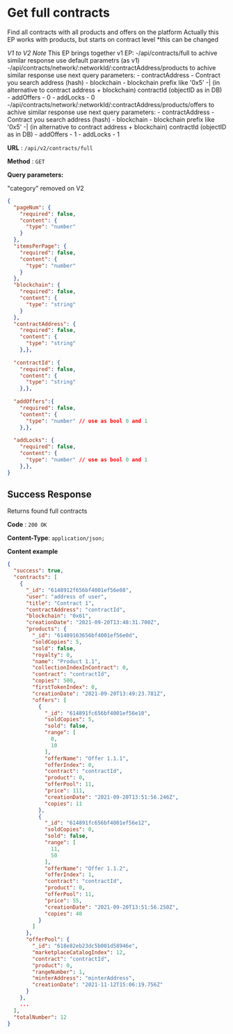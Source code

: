 # Get full contracts

Find all contracts with all products and offers on the platform
Actually this EP works with products, but starts on contract level 
  *this can be changed

*V1 to V2 Note*
This EP brings together v1 EP:
  -/api/contracts/full
    to achive similar response use default parametrs (as v1)
  -/api/contracts/network/:networkId/:contractAddress/products
    to achive similar response use next query parameters: 
      - contractAddress - Contract you search address (hash)
      - blockchain - blockchain prefix like '0x5'
      -| (in alternative to contract address + blockchain) contractId (objectID as in DB)
      - addOffers - 0
      - addLocks - 0
  -/api/contracts/network/:networkId/:contractAddress/products/offers
    to achive similar response use next query parameters: 
      - contractAddress - Contract you search address (hash)
      - blockchain - blockchain prefix like '0x5'
      -| (in alternative to contract address + blockchain) contractId (objectID as in DB)
      - addOffers - 1
      - addLocks - 1

**URL** : `/api/v2/contracts/full`

**Method** : `GET`

**Query parameters:**

  "category" removed on V2


```json
{
  "pageNum": {
    "required": false,
    "content": {
      "type": "number"
    }
  },
  "itemsPerPage": {
    "required": false,
    "content": {
      "type": "number"
    }
  },
  "blockchain": {
    "required": false,
    "content": {
      "type": "string"
    }
  },
  "contractAddress": {
    "required": false,
    "content": {
      "type": "string"
    },},
  
  "contractId": {
    "required": false,
    "content": {
      "type": "string"
    },},
  
  "addOffers":{ 
    "required": false,
    "content": {
      "type": "number" // use as bool 0 and 1
    },},
  
  "addLocks": {
    "required": false,
    "content": {
      "type": "number" // use as bool 0 and 1
    },},
}
```

## Success Response

Returns found full contracts

**Code** : `200 OK`

**Content-Type**: `application/json;`

**Content example**

```json
{
  "success": true,
  "contracts": [
    {
      "_id": "6148912f656bf4001ef56e08",
      "user": "address of user",
      "title": "Contract 1",
      "contractAddress": "contractId",
      "blockchain": "0x61",
      "creationDate": "2021-09-20T13:48:31.700Z",
      "products": {
        "_id": "61489163656bf4001ef56e0d",
        "soldCopies": 5,
        "sold": false,
        "royalty": 0,
        "name": "Product 1.1",
        "collectionIndexInContract": 0,
        "contract": "contractId",
        "copies": 500,
        "firstTokenIndex": 0,
        "creationDate": "2021-09-20T13:49:23.781Z",
        "offers": [
          {
            "_id": "614891fc656bf4001ef56e10",
            "soldCopies": 5,
            "sold": false,
            "range": [
              0,
              10
            ],
            "offerName": "Offer 1.1.1",
            "offerIndex": 0,
            "contract": "contractId",
            "product": 0,
            "offerPool": 11,
            "price": 111,
            "creationDate": "2021-09-20T13:51:56.246Z",
            "copies": 11
          },
          {
            "_id": "614891fc656bf4001ef56e12",
            "soldCopies": 0,
            "sold": false,
            "range": [
              11,
              50
            ],
            "offerName": "Offer 1.1.2",
            "offerIndex": 1,
            "contract": "contractId",
            "product": 0,
            "offerPool": 11,
            "price": 55,
            "creationDate": "2021-09-20T13:51:56.250Z",
            "copies": 40
          }
        ]
      },
      "offerPool": {
        "_id": "618e82eb23dc5b001d58946e",
        "marketplaceCatalogIndex": 12,
        "contract": "contractId",
        "product": 0,
        "rangeNumber": 1,
        "minterAddress": "minterAddress",
        "creationDate": "2021-11-12T15:06:19.756Z"
      }
    },
    ...
  ],
  "totalNumber": 12
}
```
